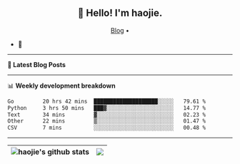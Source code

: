 <h2 align="center">👋 Hello! I'm haojie.</h2>
<p align="center">
  <a href="https://aoyouer.com">Blog</a> •
</p>


- 🔭 


-------

**📝 Latest Blog Posts**


-------

📊 **Weekly development breakdown**
<!--START_SECTION:waka-->

```txt
Go         20 hrs 42 mins  ████████████████████░░░░░   79.61 %
Python     3 hrs 50 mins   ███▓░░░░░░░░░░░░░░░░░░░░░   14.77 %
Text       34 mins         ▓░░░░░░░░░░░░░░░░░░░░░░░░   02.23 %
Other      22 mins         ▒░░░░░░░░░░░░░░░░░░░░░░░░   01.47 %
CSV        7 mins          ░░░░░░░░░░░░░░░░░░░░░░░░░   00.48 %
```

<!--END_SECTION:waka-->

-------



| <img align="center" src="https://github-readme-stats.vercel.app/api?username=haojie06&show_icons=true&theme=graywhite&show_icons=true&count_private=true&include_all_commits=true&hide_border=true" alt="haojie's github stats" /> | <img align="center" src="https://github-readme-stats.vercel.app/api/top-langs/?username=haojie06&layout=compact&theme=graywhite&hide_border=true&hide=css,html" /> |
| ------------- | ------------- |


